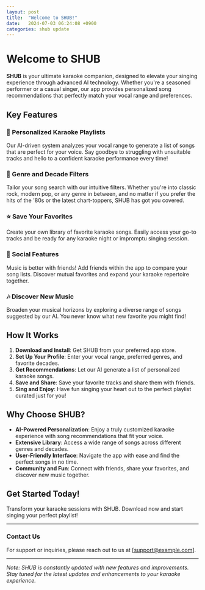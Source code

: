 ```yaml
---
layout: post
title:  "Welcome to SHUB!"
date:   2024-07-03 06:24:08 +0900
categories: shub update
---
```

# Welcome to SHUB

**SHUB** is your ultimate karaoke companion, designed to elevate your singing experience through advanced AI technology. Whether you're a seasoned performer or a casual singer, our app provides personalized song recommendations that perfectly match your vocal range and preferences.

## Key Features

### 🎤 Personalized Karaoke Playlists
Our AI-driven system analyzes your vocal range to generate a list of songs that are perfect for your voice. Say goodbye to struggling with unsuitable tracks and hello to a confident karaoke performance every time!

### 🎵 Genre and Decade Filters
Tailor your song search with our intuitive filters. Whether you're into classic rock, modern pop, or any genre in between, and no matter if you prefer the hits of the '80s or the latest chart-toppers, SHUB has got you covered.

### ⭐ Save Your Favorites
Create your own library of favorite karaoke songs. Easily access your go-to tracks and be ready for any karaoke night or impromptu singing session.

### 👥 Social Features
Music is better with friends! Add friends within the app to compare your song lists. Discover mutual favorites and expand your karaoke repertoire together.

### 🎶 Discover New Music
Broaden your musical horizons by exploring a diverse range of songs suggested by our AI. You never know what new favorite you might find!

## How It Works

1. **Download and Install**: Get SHUB from your preferred app store.
2. **Set Up Your Profile**: Enter your vocal range, preferred genres, and favorite decades.
3. **Get Recommendations**: Let our AI generate a list of personalized karaoke songs.
4. **Save and Share**: Save your favorite tracks and share them with friends.
5. **Sing and Enjoy**: Have fun singing your heart out to the perfect playlist curated just for you!

## Why Choose SHUB?

- **AI-Powered Personalization**: Enjoy a truly customized karaoke experience with song recommendations that fit your voice.
- **Extensive Library**: Access a wide range of songs across different genres and decades.
- **User-Friendly Interface**: Navigate the app with ease and find the perfect songs in no time.
- **Community and Fun**: Connect with friends, share your favorites, and discover new music together.

## Get Started Today!

Transform your karaoke sessions with SHUB. Download now and start singing your perfect playlist!

---

### Contact Us
For support or inquiries, please reach out to us at [support@example.com].

---

*Note: SHUB is constantly updated with new features and improvements. Stay tuned for the latest updates and enhancements to your karaoke experience.*
